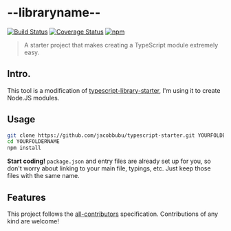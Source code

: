 # --libraryname--

[![Build Status](https://travis-ci.org/YOURNAME/--libraryname--.svg)](https://travis-ci.org/YOURNAME/--libraryname--)
[![Coverage Status](https://coveralls.io/repos/github/YOURNAME/--libraryname--/badge.svg)](https://coveralls.io/github/YOURNAME/--librarynamewithoutscope--)
[![npm](https://img.shields.io/npm/v/@YOURNAME/--libraryname--.svg)](https://www.npmjs.com/package/--libraryname--/)

> A starter project that makes creating a TypeScript module extremely easy.

## Intro.

This tool is a modification of [typescript-library-starter](https://github.com/alexjoverm/typescript-library-starter), I'm using it to create Node.JS modules.

## Usage

```bash
git clone https://github.com/jacobbubu/typescript-starter.git YOURFOLDERNAME
cd YOURFOLDERNAME
npm install
```

**Start coding!** `package.json` and entry files are already set up for you, so don't worry about linking to your main file, typings, etc. Just keep those files with the same name.

## Features

This project follows the [all-contributors](https://github.com/kentcdodds/all-contributors) specification. Contributions of any kind are welcome!
